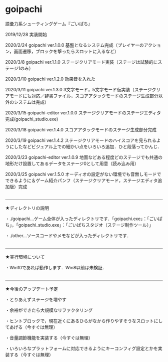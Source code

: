 # goipachi
語彙力系シューティングゲーム『ごいぱち』


2019/12/28 実装開始

2020/2/24 goipachi ver.1.0.0 基盤となるシステム完成（プレイヤーのアクション，画面遷移，ブロックを撃ったらスロットに入るなど）

2020/3/8 goipachi ver.1.1.0 ステージクリアモード実装（ステージは試験的にステージ1のみ）

2020/3/10 goipachi ver.1.2.0 効果音を入れた

2020/3/11 goipachi ver.1.3.0 3文字モード，5文字モード仮実装（ステージクリアモードにも対応／辞書ファイル，スコアアタックモードのステージ生成部分以外のシステムは完成）

2020/3/15 goipachi-editor ver.1.0.0 ステージクリアモードのステージエディタ完成(goipachi_studio.exe) 

2020/3/18 goipachi ver.1.4.0 スコアアタックモードのステージ生成部分完成

2020/3/19 goipachi ver.1.4.2 ステージクリアモードのハイスコアを見られるようにしたなどビジュアル上での細かい点をいろいろ追加．ひと段落ってかんじ．

2020/3/23 goipachi-editor ver.1.0.9 地面などある程度どのステージでも共通の地形だけ設置してあるデータをステージ0として用意（読み込み用）

2020/3/25 goipachi ver.1.5.0 オーディオの設定がない環境でも音無しモードでできるように＆ゲーム紹介パンフ（ステージクリアモード，ステージエディタ追加版）完成

＿＿＿＿＿＿＿＿＿＿＿＿＿＿＿＿＿＿＿＿＿＿＿＿＿＿＿＿＿＿＿＿＿＿＿＿

★ディレクトリの説明

・./goipachi…ゲーム全体が入ったディレクトリです．「goipachi.exe」：「ごいぱち」，「goipachi_studio.exe」：「ごいぱちスタジオ（ステージ制作ツール）」

・./other…ソースコードやメモなどが入ったディレクトリです．

＿＿＿＿＿＿＿＿＿＿＿＿＿＿＿＿＿＿＿＿＿＿＿＿＿＿＿＿＿＿＿＿＿＿＿＿

★実行環境について


・Win10であれば動作します．Win8以前は未検証．

＿＿＿＿＿＿＿＿＿＿＿＿＿＿＿＿＿＿＿＿＿＿＿＿＿＿＿＿＿＿＿＿＿＿＿＿

★今後のアップデート予定


・とりあえずステージを増やす

・余裕ができたら大規模なリファクタリング

・ヒントブロックで，現在近くにあるひらがなから作りやすそうなスロットにしてあげる（今すぐは無理）

・音量調節機能を実装する（今すぐは無理）

・いろいろなプラットフォームに対応できるようにキーコンフィグ設定とかを実装する（今すぐは無理）
